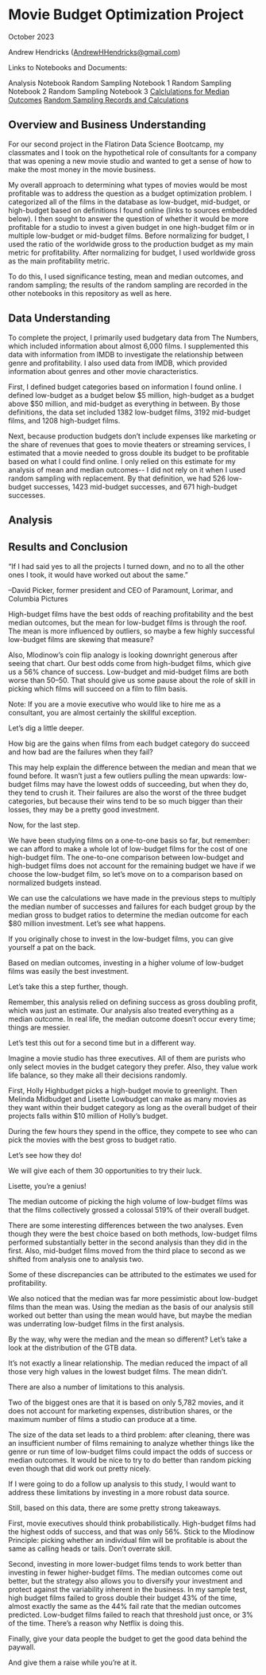 # Movie Budget Optimization Project

October 2023

Andrew Hendricks (AndrewHHendricks@gmail.com)

Links to Notebooks and Documents:

Analysis Notebook
Random Sampling Notebook 1
Random Sampling Notebook 2
Random Sampling Notebook 3
[Calclulations for Median Outcomes](https://docs.google.com/spreadsheets/d/1o0E2XP9nXAZeYJsLwtY1qCmxErmuV-2pQQFe5gnHqN4/edit?usp=sharing)
[Random Sampling Records and Calculations](https://docs.google.com/spreadsheets/d/1bQ4EyUhBwGWAohoMwtb9CEcr09r8X9TA_IXWM1Hd8Io/edit?usp=sharing)


## Overview and Business Understanding

For our second project in the Flatiron Data Science Bootcamp, my classmates and I took on the hypothetical role of consultants for a company that was opening a new movie studio and wanted to get a sense of how to make the most money in the movie business.

My overall approach to determining what types of movies would be most profitable was to address the question as a budget optimization problem. I categorized all of the films in the database as low-budget, mid-budget, or high-budget based on definitions I found online (links to sources embedded below). I then sought to answer the question of whether it would be more profitable for a studio to invest a given budget in one high-budget film or in multiple low-budget or mid-budget films. Before normalizing for budget, I used the ratio of the worldwide gross to the production budget as my main metric for profitability. After normalizing for budget, I used worldwide gross as the main profitability metric.

To do this, I used significance testing, mean and median outcomes, and random sampling; the results of the random sampling are recorded in the other notebooks in this repository as well as here.

## Data Understanding

To complete the project, I primarily used budgetary data from The Numbers, which included information about almost 6,000 films. I supplemented this data with information from IMDB to investigate the relationship between genre and profitability. I also used data from IMDB, which provided information about genres and other movie characteristics.

First, I defined budget categories based on information I found online. I defined low-budget as a budget below $5 million, high-budget as a budget above $50 million, and mid-budget as everything in between. By those definitions, the data set included 1382 low-budget films, 3192 mid-budget films, and 1208 high-budget films.

Next, because production budgets don’t include expenses like marketing or the share of revenues that goes to movie theaters or streaming services, I estimated that a movie needed to gross double its budget to be profitable based on what I could find online. I only relied on this estimate for my analysis of mean and median outcomes-- I did not rely on it when I used random sampling with replacement. By that definition, we had 526 low-budget successes, 1423 mid-budget successes, and 671 high-budget successes.


## Analysis 



## Results and Conclusion

“If I had said yes to all the projects I turned down, and no to all the other ones I took, it would have worked out about the same.”

–David Picker, former president and CEO of Paramount, Lorimar, and Columbia Pictures







High-budget films have the best odds of reaching profitability and the best median outcomes, but the mean for low-budget films is through the roof. The mean is more influenced by outliers, so maybe a few highly successful low-budget films are skewing that measure?

Also, Mlodinow’s coin flip analogy is looking downright generous after seeing that chart. Our best odds come from high-budget films, which give us a 56% chance of success. Low-budget and mid-budget films are both worse than 50–50. That should give us some pause about the role of skill in picking which films will succeed on a film to film basis.

Note: If you are a movie executive who would like to hire me as a consultant, you are almost certainly the skillful exception.

Let’s dig a little deeper.

How big are the gains when films from each budget category do succeed and how bad are the failures when they fail?


This may help explain the difference between the median and mean that we found before. It wasn’t just a few outliers pulling the mean upwards: low-budget films may have the lowest odds of succeeding, but when they do, they tend to crush it. Their failures are also the worst of the three budget categories, but because their wins tend to be so much bigger than their losses, they may be a pretty good investment.

Now, for the last step.

We have been studying films on a one-to-one basis so far, but remember: we can afford to make a whole lot of low-budget films for the cost of one high-budget film. The one-to-one comparison between low-budget and high-budget films does not account for the remaining budget we have if we choose the low-budget film, so let’s move on to a comparison based on normalized budgets instead.

We can use the calculations we have made in the previous steps to multiply the median number of successes and failures for each budget group by the median gross to budget ratios to determine the median outcome for each $80 million investment. Let’s see what happens.


If you originally chose to invest in the low-budget films, you can give yourself a pat on the back.

Based on median outcomes, investing in a higher volume of low-budget films was easily the best investment.

Let’s take this a step further, though.

Remember, this analysis relied on defining success as gross doubling profit, which was just an estimate. Our analysis also treated everything as a median outcome. In real life, the median outcome doesn’t occur every time; things are messier.

Let’s test this out for a second time but in a different way.

Imagine a movie studio has three executives. All of them are purists who only select movies in the budget category they prefer. Also, they value work life balance, so they make all their decisions randomly.

First, Holly Highbudget picks a high-budget movie to greenlight. Then Melinda Midbudget and Lisette Lowbudget can make as many movies as they want within their budget category as long as the overall budget of their projects falls within $10 million of Holly’s budget.

During the few hours they spend in the office, they compete to see who can pick the movies with the best gross to budget ratio.

Let’s see how they do!

We will give each of them 30 opportunities to try their luck.


Lisette, you’re a genius!

The median outcome of picking the high volume of low-budget films was that the films collectively grossed a colossal 519% of their overall budget.

There are some interesting differences between the two analyses. Even though they were the best choice based on both methods, low-budget films performed substantially better in the second analysis than they did in the first. Also, mid-budget films moved from the third place to second as we shifted from analysis one to analysis two.

Some of these discrepancies can be attributed to the estimates we used for profitability.

We also noticed that the median was far more pessimistic about low-budget films than the mean was. Using the median as the basis of our analysis still worked out better than using the mean would have, but maybe the median was underrating low-budget films in the first analysis.

By the way, why were the median and the mean so different? Let’s take a look at the distribution of the GTB data.


It’s not exactly a linear relationship. The median reduced the impact of all those very high values in the lowest budget films. The mean didn’t.

There are also a number of limitations to this analysis.

Two of the biggest ones are that it is based on only 5,782 movies, and it does not account for marketing expenses, distribution shares, or the maximum number of films a studio can produce at a time.

The size of the data set leads to a third problem: after cleaning, there was an insufficient number of films remaining to analyze whether things like the genre or run time of low-budget films could impact the odds of success or median outcomes. It would be nice to try to do better than random picking even though that did work out pretty nicely.

If I were going to do a follow up analysis to this study, I would want to address these limitations by investing in a more robust data source.

Still, based on this data, there are some pretty strong takeaways.

First, movie executives should think probabilistically. High-budget films had the highest odds of success, and that was only 56%. Stick to the Mlodinow Principle: picking whether an individual film will be profitable is about the same as calling heads or tails. Don’t overrate skill.

Second, investing in more lower-budget films tends to work better than investing in fewer higher-budget films. The median outcomes come out better, but the strategy also allows you to diversify your investment and protect against the variability inherent in the business. In my sample test, high budget films failed to gross double their budget 43% of the time, almost exactly the same as the 44% fail rate that the median outcomes predicted. Low-budget films failed to reach that threshold just once, or 3% of the time. There’s a reason why Netflix is doing this.

Finally, give your data people the budget to get the good data behind the paywall.

And give them a raise while you’re at it.
